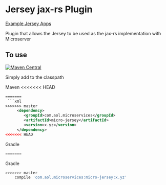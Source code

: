 # Jersey jax-rs Plugin

[Example Jersey Apps](https://github.com/aol/micro-server/tree/master/micro-grizzly/src/test/java/app)

Plugin that allows the Jersey to be used as the jax-rs implementation with Microserver

## To use

[![Maven Central](https://maven-badges.herokuapp.com/maven-central/com.aol.microservices/micro-jersey/badge.svg)](https://maven-badges.herokuapp.com/maven-central/com.aol.microservices/micro-jersey)

Simply add to the classpath

Maven 
<<<<<<< HEAD
```xml
=======
 ```xml
>>>>>>> master
     <dependency>
        <groupId>com.aol.microservices</groupId>  
        <artifactId>micro-jersey</artifactId>
        <version>x.yz</version>
     </dependency>
<<<<<<< HEAD
```    
Gradle
```groovy
=======
 ```    
Gradle
```gradle
>>>>>>> master
    compile 'com.aol.microservices:micro-jersey:x.yz'
```